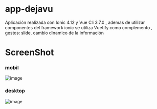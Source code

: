 # app-dejavu

Aplicación realizada con Ionic  4.12  y Vue Cli 3.7.0 , ademas de utilizar componentes del framework ionic se utiliza Vuetify como complemento , gestos: slide, cambio dinamico de la información 

# ScreenShot

### mobil
![image](https://user-images.githubusercontent.com/28877837/58386850-5acd3f80-7fcb-11e9-8a33-c53fe3ab77f0.png)

### desktop
![image](https://user-images.githubusercontent.com/28877837/58386837-3a9d8080-7fcb-11e9-8c4b-89e65016f64f.png)


